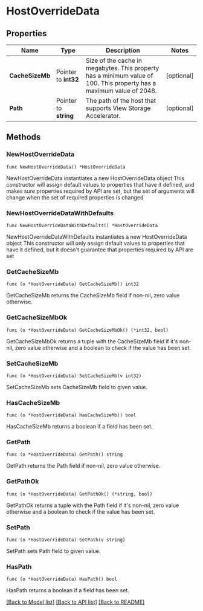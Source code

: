 # HostOverrideData

## Properties

Name | Type | Description | Notes
------------ | ------------- | ------------- | -------------
**CacheSizeMb** | Pointer to **int32** | Size of the cache in megabytes. This property has a minimum value of 100. This property has a maximum value of 2048. | [optional] 
**Path** | Pointer to **string** | The path of the host that supports View Storage Accelerator. | [optional] 

## Methods

### NewHostOverrideData

`func NewHostOverrideData() *HostOverrideData`

NewHostOverrideData instantiates a new HostOverrideData object
This constructor will assign default values to properties that have it defined,
and makes sure properties required by API are set, but the set of arguments
will change when the set of required properties is changed

### NewHostOverrideDataWithDefaults

`func NewHostOverrideDataWithDefaults() *HostOverrideData`

NewHostOverrideDataWithDefaults instantiates a new HostOverrideData object
This constructor will only assign default values to properties that have it defined,
but it doesn't guarantee that properties required by API are set

### GetCacheSizeMb

`func (o *HostOverrideData) GetCacheSizeMb() int32`

GetCacheSizeMb returns the CacheSizeMb field if non-nil, zero value otherwise.

### GetCacheSizeMbOk

`func (o *HostOverrideData) GetCacheSizeMbOk() (*int32, bool)`

GetCacheSizeMbOk returns a tuple with the CacheSizeMb field if it's non-nil, zero value otherwise
and a boolean to check if the value has been set.

### SetCacheSizeMb

`func (o *HostOverrideData) SetCacheSizeMb(v int32)`

SetCacheSizeMb sets CacheSizeMb field to given value.

### HasCacheSizeMb

`func (o *HostOverrideData) HasCacheSizeMb() bool`

HasCacheSizeMb returns a boolean if a field has been set.

### GetPath

`func (o *HostOverrideData) GetPath() string`

GetPath returns the Path field if non-nil, zero value otherwise.

### GetPathOk

`func (o *HostOverrideData) GetPathOk() (*string, bool)`

GetPathOk returns a tuple with the Path field if it's non-nil, zero value otherwise
and a boolean to check if the value has been set.

### SetPath

`func (o *HostOverrideData) SetPath(v string)`

SetPath sets Path field to given value.

### HasPath

`func (o *HostOverrideData) HasPath() bool`

HasPath returns a boolean if a field has been set.


[[Back to Model list]](../README.md#documentation-for-models) [[Back to API list]](../README.md#documentation-for-api-endpoints) [[Back to README]](../README.md)


